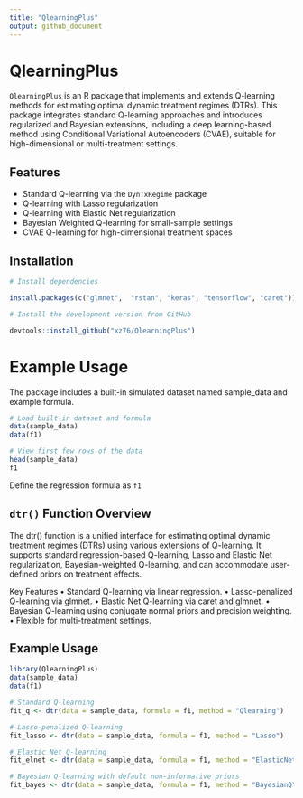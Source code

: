 ```yaml
---
title: "QlearningPlus"
output: github_document
---
```


# QlearningPlus

`QlearningPlus` is an R package that implements and extends Q-learning methods for estimating optimal dynamic treatment regimes (DTRs). This package integrates standard Q-learning approaches and introduces regularized and Bayesian extensions, including a deep learning-based method using Conditional Variational Autoencoders (CVAE), suitable for high-dimensional or multi-treatment settings.

## Features

-   Standard Q-learning via the `DynTxRegime` package
-   Q-learning with Lasso regularization
-   Q-learning with Elastic Net regularization
-   Bayesian Weighted Q-learning for small-sample settings
-   CVAE Q-learning for high-dimensional treatment spaces

## Installation

``` r
# Install dependencies 

install.packages(c("glmnet",  "rstan", "keras", "tensorflow", "caret")) keras::install_keras()

# Install the development version from GitHub

devtools::install_github("xz76/QlearningPlus")
```

# Example Usage

The package includes a built-in simulated dataset named sample_data and example formula.

``` r
# Load built-in dataset and formula
data(sample_data)
data(f1)

# View first few rows of the data
head(sample_data)
f1
```

Define the regression formula as `f1`

## `dtr()` Function Overview

The dtr() function is a unified interface for estimating optimal dynamic treatment regimes (DTRs) using various extensions of Q-learning. It supports standard regression-based Q-learning, Lasso and Elastic Net regularization, Bayesian-weighted Q-learning, and can accommodate user-defined priors on treatment effects.

Key Features 
• Standard Q-learning via linear regression. 
• Lasso-penalized Q-learning via glmnet. 
• Elastic Net Q-learning via caret and glmnet. 
• Bayesian Q-learning using conjugate normal priors and precision weighting. 
• Flexible for multi-treatment settings.

## Example Usage

``` r
library(QlearningPlus)
data(sample_data)
data(f1)

# Standard Q-learning
fit_q <- dtr(data = sample_data, formula = f1, method = "Qlearning")

# Lasso-penalized Q-learning
fit_lasso <- dtr(data = sample_data, formula = f1, method = "Lasso")

# Elastic Net Q-learning
fit_elnet <- dtr(data = sample_data, formula = f1, method = "ElasticNet")

# Bayesian Q-learning with default non-informative priors
fit_bayes <- dtr(data = sample_data, formula = f1, method = "BayesianQ")
```
